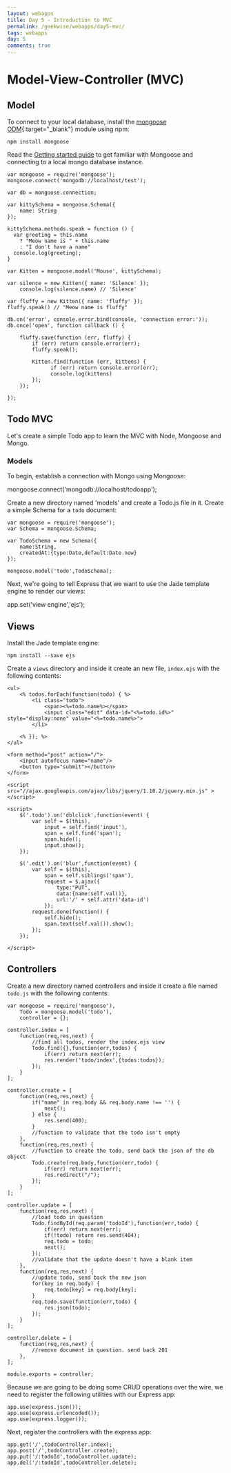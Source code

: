 ```yaml
---
layout: webapps
title: Day 5 - Introduction to MVC
permalink: /geekwise/webapps/day5-mvc/
tags: webapps
day: 5
comments: true
---
```


# Model-View-Controller (MVC)

## Model

To connect to your local database, install the [mongoose ODM](http://mongoosejs.com/){:target="_blank"} module using npm:

    npm install mongoose

Read the [Getting started guide](http://mongoosejs.com/docs/index.html) to get familiar with Mongoose and connecting to a local mongo database instance.

    var mongoose = require('mongoose');
    mongoose.connect('mongodb://localhost/test');
    
    var db = mongoose.connection;
    
    var kittySchema = mongoose.Schema({
        name: String
    });
    
    kittySchema.methods.speak = function () {
      var greeting = this.name
        ? "Meow name is " + this.name
        : "I don't have a name"
      console.log(greeting);
    }
    
    var Kitten = mongoose.model('Mouse', kittySchema);
    
    var silence = new Kitten({ name: 'Silence' });
    	console.log(silence.name) // 'Silence'
    
    var fluffy = new Kitten({ name: 'fluffy' });
    fluffy.speak() // "Meow name is fluffy"
    
    db.on('error', console.error.bind(console, 'connection error:'));
    db.once('open', function callback () {
    
    	fluffy.save(function (err, fluffy) {
    		if (err) return console.error(err);
    		fluffy.speak();
    
    		Kitten.find(function (err, kittens) {
    			  if (err) return console.error(err);
    			  console.log(kittens)
    		});
    	});
    
    });

## Todo MVC

Let's create a simple Todo app to learn the MVC with Node, Mongoose and Mongo.

### Models

To begin, establish a connection with Mongo using Mongoose:

mongoose.connect('mongodb://localhost/todoapp');

Create a new directory named 'models' and create a Todo.js file in it. Create a simple Schema for a `todo` document:

    var mongoose = require('mongoose');
    var Schema = mongoose.Schema;

    var TodoSchema = new Schema({
    	name:String,
    	createdAt:{type:Date,default:Date.now}
    });

    mongoose.model('todo',TodoSchema);


Next, we're going to tell Express that we want to use the Jade template engine to render our views:

app.set('view engine','ejs');

## Views

Install the Jade template engine:

    npm install --save ejs

Create a `views` directory and inside it create an new file, `index.ejs` with the following contents:

    <ul>
        <% todos.forEach(function(todo) { %>
            <li class="todo">
                <span><%=todo.name%></span>
                <input class="edit" data-id="<%=todo.id%>" style="display:none" value="<%=todo.name%>">
            </li>

        <% }); %>
    </ul>

    <form method="post" action="/">
        <input autofocus name="name"/>
        <button type="submit"></button>
    </form>

    <script src="//ajax.googleapis.com/ajax/libs/jquery/1.10.2/jquery.min.js" ></script>

    <script>
        $('.todo').on('dblclick',function(event) {
            var self = $(this),
                input = self.find('input'),
                span = self.find('span');
                span.hide();
                input.show();
        });

        $('.edit').on('blur',function(event) {
            var self = $(this),
                span = self.siblings('span'),
                request = $.ajax({
                    type:"PUT",
                    data:{name:self.val()},
                    url:'/' + self.attr('data-id')
                });
            request.done(function() {
                self.hide();
                span.text(self.val()).show();
            });
        });

    </script>

## Controllers

Create a new directory named controllers and inside it create a file named `todo.js` with the following contents:

    var mongoose = require('mongoose'),
        Todo = mongoose.model('todo'),
        controller = {};

    controller.index = [
        function(req,res,next) {
            //find all todos, render the index.ejs view
            Todo.find({},function(err,todos) {
                if(err) return next(err);
                res.render('todo/index',{todos:todos});
            });
        }
    ];

    controller.create = [
        function(req,res,next) {
            if("name" in req.body && req.body.name !== '') {
                next();
            } else {
                res.send(400);
            }
            //function to validate that the todo isn't empty
        },
        function(req,res,next) {
            //function to create the todo, send back the json of the db object
            Todo.create(req.body,function(err,todo) {
                if(err) return next(err);
                res.redirect("/");
            });
        }
    ];

    controller.update = [
        function(req,res,next) {
            //load todo in question
            Todo.findById(req.param('todoId'),function(err,todo) {
                if(err) return next(err);
                if(!todo) return res.send(404);
                req.todo = todo;
                next();
            });
            //validate that the update doesn't have a blank item
        },
        function(req,res,next) {
            //update todo, send back the new json
            for(key in req.body) {
                req.todo[key] = req.body[key];
            }
            req.todo.save(function(err,todo) {
                res.json(todo);
            });
        }
    ];

    controller.delete = [
        function(req,res,next) {
            //remove document in question. send back 201
        },
    ];

    module.exports = controller;
    
Because we are going to be doing some CRUD operations over the wire, we need to register the following utilities with our Express app:

    app.use(express.json());
    app.use(express.urlencoded());
    app.use(express.logger());

Next, register the controllers with the express app:

    app.get('/',todoController.index);
    app.post('/',todoController.create);
    app.put('/:todoId',todoController.update);
    app.del('/:todoId',todoController.delete);

